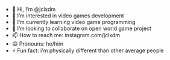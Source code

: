 - 👋 Hi, I’m @jclxdm
- 👀 I’m interested in video games development
- 🌱 I’m currently learning video game programming
- 💞️ I’m looking to collaborate on open world game project
- 📫 How to reach me: instagram.com/jclxdm
- 😄 Pronouns: he/him
- ⚡ Fun fact: i'm physically different than other average people

<!---
jclxdm/jclxdm is a ✨ special ✨ repository because its `README.md` (this file) appears on your GitHub profile.
You can click the Preview link to take a look at your changes.
--->
